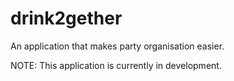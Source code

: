 # drink2gether
 
An application that makes party organisation easier.

NOTE: This application is currently in development.
